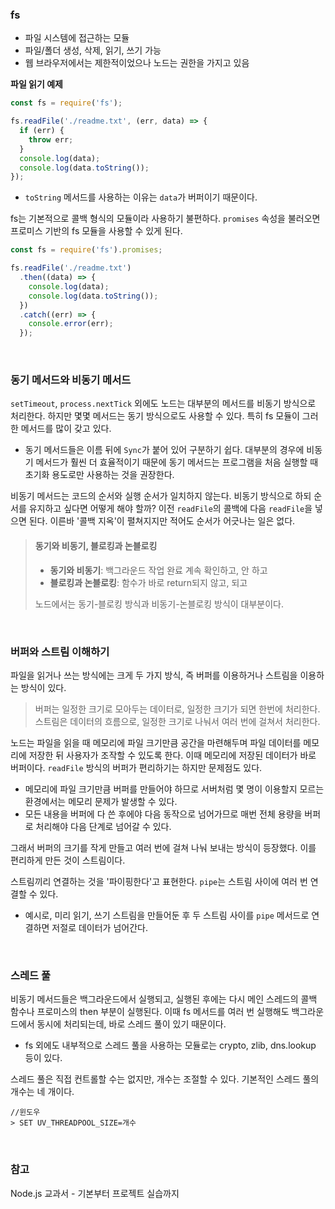 ### fs

- 파일 시스템에 접근하는 모듈 
- 파일/폴더 생성, 삭제, 읽기, 쓰기 가능 
- 웹 브라우저에서는 제한적이었으나 노드는 권한을 가지고 있음 

**파일 읽기 예제**

```javascript
const fs = require('fs');

fs.readFile('./readme.txt', (err, data) => {
  if (err) {
    throw err;
  }
  console.log(data);
  console.log(data.toString());
});
```
- `toString` 메서드를 사용하는 이유는 `data`가 버퍼이기 때문이다.

fs는 기본적으로 콜백 형식의 모듈이라 사용하기 불편하다. `promises` 속성을 불러오면 프로미스 기반의 fs 모듈을 사용할 수 있게 된다. 

```javascript
const fs = require('fs').promises;

fs.readFile('./readme.txt')
  .then((data) => {
    console.log(data);
    console.log(data.toString());
  })
  .catch((err) => {
    console.error(err);
  });
```

<br>

### 동기 메서드와 비동기 메서드

`setTimeout`, `process.nextTick` 외에도 노드는 대부분의 메서드를 비동기 방식으로 처리한다. 하지만 몇몇 메서드는 동기 방식으로도 사용할 수 있다. 특히 fs 모듈이 그러한 메서드를 많이 갖고 있다. 
- 동기 메서드들은 이름 뒤에 `Sync`가 붙어 있어 구분하기 쉽다. 대부분의 경우에 비동기 메서드가 훨씬 더 효율적이기 때문에 동기 메서드는 프로그램을 처음 실행할 때 초기화 용도로만 사용하는 것을 권장한다.

비동기 메서드는 코드의 순서와 실행 순서가 일치하지 않는다. 비동기 방식으로 하되 순서를 유지하고 싶다면 어떻게 해야 할까? 이전 `readFile`의 콜백에 다음 `readFile`을 넣으면 된다. 이른바 '콜백 지옥'이 펼쳐지지만 적어도 순서가 어긋나는 일은 없다. 

> #### 동기와 비동기, 블로킹과 논블로킹 
> - **동기와 비동기**: 백그라운드 작업 완료 계속 확인하고, 안 하고 
> - **블로킹과 논블로킹**: 함수가 바로 return되지 않고, 되고
> 
> 노드에서는 동기-블로킹 방식과 비동기-논블로킹 방식이 대부분이다. 

<br>

### 버퍼와 스트림 이해하기 

파일을 읽거나 쓰는 방식에는 크게 두 가지 방식, 즉 버퍼를 이용하거나 스트림을 이용하는 방식이 있다. 

> 버퍼는 일정한 크기로 모아두는 데이터로, 일정한 크기가 되면 한번에 처리한다. <br>
> 스트림은 데이터의 흐름으로, 일정한 크기로 나눠서 여러 번에 걸쳐서 처리한다.

노드는 파일을 읽을 때 메모리에 파일 크기만큼 공간을 마련해두며 파일 데이터를 메모리에 저장한 뒤 사용자가 조작할 수 있도록 한다. 이때 메모리에 저장된 데이터가 바로 버퍼이다. `readFile` 방식의 버퍼가 편리하기는 하지만 문제점도 있다. 
- 메모리에 파일 크기만큼 버퍼를 만들어야 하므로 서버처럼 몇 명이 이용할지 모르는 환경에서는 메모리 문제가 발생할 수 있다.
- 모든 내용을 버퍼에 다 쓴 후에야 다음 동작으로 넘어가므로 매번 전체 용량을 버퍼로 처리해야 다음 단계로 넘어갈 수 있다.

그래서 버퍼의 크기를 작게 만들고 여러 번에 걸쳐 나눠 보내는 방식이 등장했다. 이를 편리하게 만든 것이 스트림이다. 

스트림끼리 연결하는 것을 '파이핑한다'고 표현한다. `pipe`는 스트림 사이에 여러 번 연결할 수 있다. 
- 예시로, 미리 읽기, 쓰기 스트림을 만들어둔 후 두 스트림 사이를 `pipe` 메서드로 연결하면 저절로 데이터가 넘어간다. 

<br>

### 스레드 풀 

비동기 메서드들은 백그라운드에서 실행되고, 실행된 후에는 다시 메인 스레드의 콜백 함수나 프로미스의 then 부분이 실행된다. 이때 fs 메서드를 여러 번 실행해도 백그라운드에서 동시에 처리되는데, 바로 스레드 풀이 있기 때문이다.
- fs 외에도 내부적으로 스레드 풀을 사용하는 모듈로는 crypto, zlib, dns.lookup 등이 있다. 

스레드 풀은 직접 컨트롤할 수는 없지만, 개수는 조절할 수 있다. 기본적인 스레드 풀의 개수는 네 개이다. 

```
//윈도우
> SET UV_THREADPOOL_SIZE=개수
```

<br>

### 참고

Node.js 교과서 - 기본부터 프로젝트 실습까지
